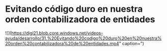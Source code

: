 # Evitando código duro en nuestra orden contabilizadora de entidades

![](https://digi21.blob.core.windows.net/videos-ayuda/desarrollo/31.%20Evitando%20codigo%20duro%20en%20nuestra%20orden%20contabilizadora%20de%20entidades.mp4" caption=")

